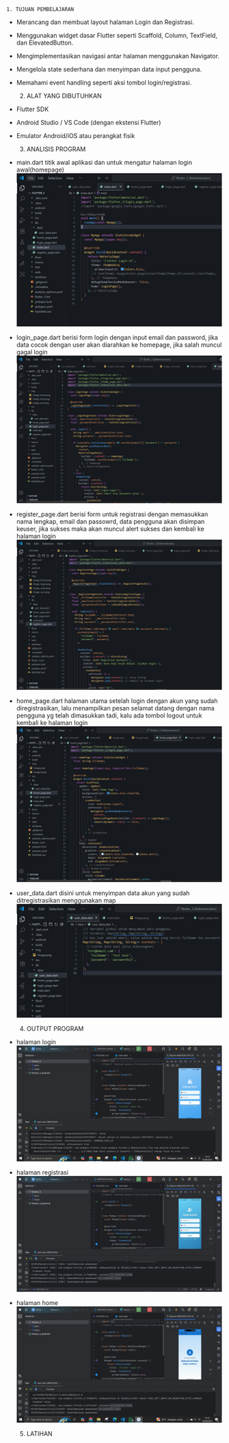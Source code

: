     1. TUJUAN PEMBELAJARAN
- Merancang dan membuat layout halaman Login dan Registrasi.
- Menggunakan widget dasar Flutter seperti Scaffold, Column, TextField, dan ElevatedButton.
- Mengimplementasikan navigasi antar halaman menggunakan Navigator.
- Mengelola state sederhana dan menyimpan data input pengguna.
- Memahami event handling seperti aksi tombol login/registrasi.

    2. ALAT YANG DIBUTUHKAN
- Flutter SDK
- Android Studio / VS Code (dengan ekstensi Flutter)
- Emulator Android/iOS atau perangkat fisik

    3. ANALISIS PROGRAM
- main.dart
    titik awal aplikasi dan untuk mengatur halaman login awal(homepage)
    ![main.dart](img/image_main.png)

- login_page.dart
    berisi form login dengan input email dan password, jika data cocok dengan user akan diarahkan ke homepage, jika salah muncul gagal login
    ![login_page.dart](img/image_login_page.png)

- register_page.dart
    berisi form untuk registrasi dengan memasukkan nama lengkap, email dan passowrd, data pengguna akan disimpan keuser, jika sukses maka akan muncul alert sukses dan kembali ke halaman login
    ![register_page.dart](img/image_register.png)

- home_page.dart
    halaman utama setelah login dengan akun yang sudah diregistrasikan, lalu menampilkan pesan selamat datang dengan nama pengguna yg telah dimasukkan tadi, kalu ada tombol logout untuk kembali ke halaman login
    ![home_page.dart](img/image_home.png)

- user_data.dart
    disini untuk menyimpan data akun yang sudah ditregistrasikan menggunakan map
    ![user_data.dart](img/image_user.png)

    4. OUTPUT PROGRAM
- halaman login
    ![login](img/output_login.png)
- halaman registrasi
    ![registrasi](img/output_registrasi.jpg)
- halaman home
    ![home](img/output_home.png)

    5. LATIHAN 
